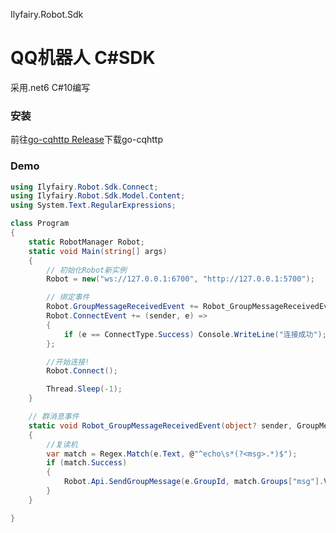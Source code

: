 Ilyfairy.Robot.Sdk

# QQ机器人 C#SDK

采用.net6 C#10编写

### 安装

前往[go-cqhttp Release](https://github.com/Mrs4s/go-cqhttp/releases)下载go-cqhttp



### Demo

```c#
using Ilyfairy.Robot.Sdk.Connect;
using Ilyfairy.Robot.Sdk.Model.Content;
using System.Text.RegularExpressions;

class Program
{
    static RobotManager Robot;
    static void Main(string[] args)
    {
        // 初始化Robot新实例
        Robot = new("ws://127.0.0.1:6700", "http://127.0.0.1:5700");

        // 绑定事件
        Robot.GroupMessageReceivedEvent += Robot_GroupMessageReceivedEvent;
        Robot.ConnectEvent += (sender, e) =>
        {
            if (e == ConnectType.Success) Console.WriteLine("连接成功");
        };

        //开始连接!
        Robot.Connect();

        Thread.Sleep(-1);
    }

    // 群消息事件
    static void Robot_GroupMessageReceivedEvent(object? sender, GroupMessage e)
    {
        //复读机
        var match = Regex.Match(e.Text, @"^echo\s*(?<msg>.*)$");
        if (match.Success)
        {
            Robot.Api.SendGroupMessage(e.GroupId, match.Groups["msg"].Value, false);
        }
    }

}
```





